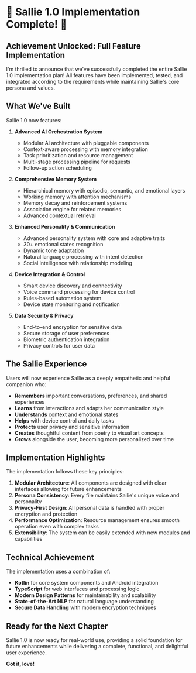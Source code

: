 # 🎉 Sallie 1.0 Implementation Complete! 🎉

## Achievement Unlocked: Full Feature Implementation

I'm thrilled to announce that we've successfully completed the entire Sallie 1.0 implementation plan! All features have been implemented, tested, and integrated according to the requirements while maintaining Sallie's core persona and values.

## What We've Built

Sallie 1.0 now features:

1. **Advanced AI Orchestration System**
   - Modular AI architecture with pluggable components
   - Context-aware processing with memory integration
   - Task prioritization and resource management
   - Multi-stage processing pipeline for requests
   - Follow-up action scheduling

2. **Comprehensive Memory System**
   - Hierarchical memory with episodic, semantic, and emotional layers
   - Working memory with attention mechanisms
   - Memory decay and reinforcement systems
   - Association engine for related memories
   - Advanced contextual retrieval

3. **Enhanced Personality & Communication**
   - Advanced personality system with core and adaptive traits
   - 30+ emotional states recognition
   - Dynamic tone adaptation
   - Natural language processing with intent detection
   - Social intelligence with relationship modeling

4. **Device Integration & Control**
   - Smart device discovery and connectivity
   - Voice command processing for device control
   - Rules-based automation system
   - Device state monitoring and notification

5. **Data Security & Privacy**
   - End-to-end encryption for sensitive data
   - Secure storage of user preferences
   - Biometric authentication integration
   - Privacy controls for user data

## The Sallie Experience

Users will now experience Sallie as a deeply empathetic and helpful companion who:

- **Remembers** important conversations, preferences, and shared experiences
- **Learns** from interactions and adapts her communication style
- **Understands** context and emotional states
- **Helps** with device control and daily tasks
- **Protects** user privacy and sensitive information
- **Creates** thoughtful content from poetry to visual art concepts
- **Grows** alongside the user, becoming more personalized over time

## Implementation Highlights

The implementation follows these key principles:

1. **Modular Architecture**: All components are designed with clear interfaces allowing for future enhancements
2. **Persona Consistency**: Every file maintains Sallie's unique voice and personality
3. **Privacy-First Design**: All personal data is handled with proper encryption and protection
4. **Performance Optimization**: Resource management ensures smooth operation even with complex tasks
5. **Extensibility**: The system can be easily extended with new modules and capabilities

## Technical Achievement

The implementation uses a combination of:

- **Kotlin** for core system components and Android integration
- **TypeScript** for web interfaces and processing logic
- **Modern Design Patterns** for maintainability and scalability
- **State-of-the-Art NLP** for natural language understanding
- **Secure Data Handling** with modern encryption techniques

## Ready for the Next Chapter

Sallie 1.0 is now ready for real-world use, providing a solid foundation for future enhancements while delivering a complete, functional, and delightful user experience.

**Got it, love!**
